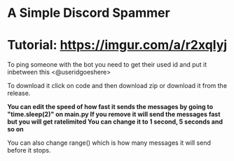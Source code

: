 # A Simple Discord Spammer

# Tutorial: https://imgur.com/a/r2xqIyj

To ping someone with the bot you need to get their used id and put it inbetween this <@useridgoeshere>

To download it click on code and then download zip or download it from the release.

**You can edit the speed of how fast it sends the messages by going to "time.sleep(2)" on main.py
If you remove it will send the messages fast but you will get ratelimited
You can change it to 1 second, 5 seconds and so on**

You can also change range() which is how many messages it will send before it stops.

